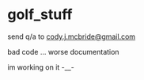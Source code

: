 # golf_stuff

send q/a to cody.j.mcbride@gmail.com

bad code ... worse documentation

im working on it -__-
